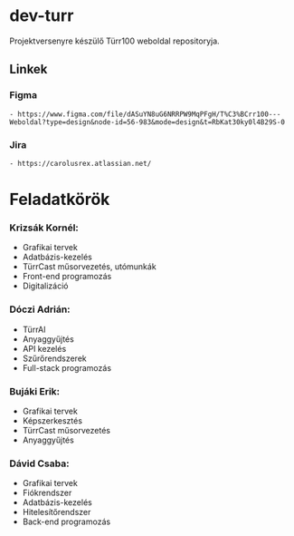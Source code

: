 # dev-turr

Projektversenyre készülő Türr100 weboldal repositoryja.

## Linkek

### Figma
    - https://www.figma.com/file/dASuYN8uG6NRRPW9MqPFgH/T%C3%BCrr100---Weboldal?type=design&node-id=56-983&mode=design&t=RbKat30ky0l4B29S-0
### Jira
    - https://carolusrex.atlassian.net/

# Feladatkörök

### Krizsák Kornél:

- Grafikai tervek
- Adatbázis-kezelés
- TürrCast műsorvezetés, utómunkák
- Front-end programozás
- Digitalizáció

### Dóczi Adrián:

- TürrAI
- Anyaggyűjtés
- API kezelés
- Szűrőrendszerek
- Full-stack programozás

### Bujáki Erik:

- Grafikai tervek
- Képszerkesztés
- TürrCast műsorvezetés
- Anyaggyűjtés

### Dávid Csaba:

- Grafikai tervek
- Fiókrendszer
- Adatbázis-kezelés
- Hitelesítőrendszer
- Back-end programozás
